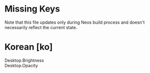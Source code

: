 # Missing Keys
Note that this file updates only during Neos build process and doesn't necessarily reflect the current state.

# Korean [ko]
Desktop.Brightness  
Desktop.Opacity  

